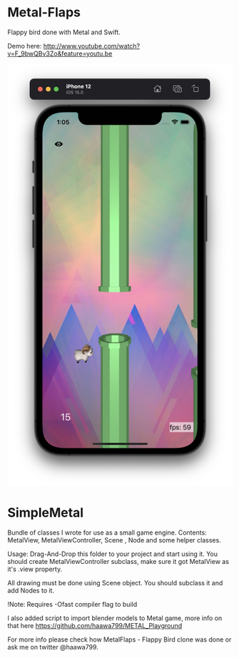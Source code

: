 
Metal-Flaps
===========

Flappy bird done with Metal and Swift. 

Demo here: http://www.youtube.com/watch?v=F_9bwQBv3Zo&feature=youtu.be

![screenshot](screenshot.png)
 


SimpleMetal
===========
Bundle of classes I wrote for use as a small game engine. Contents: MetalView, MetalViewController, Scene , Node and some helper classes.

Usage: Drag-And-Drop this folder to your project and start using it.
You should create MetalViewController subclass, make sure it got MetalView as it's .view property.

All drawing must be done using Scene object. You should subclass it and add Nodes to it.

!Note: Requires -Ofast compiler flag to build

I also added script to import blender models to Metal game, more info on that here https://github.com/haawa799/METAL_Playground


For more info please check how MetalFlaps - Flappy Bird clone was done or ask me on twitter @haawa799.
